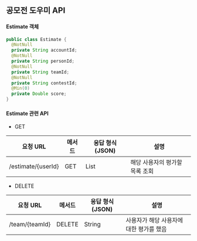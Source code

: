 ## 공모전 도우미 API 



#### Estimate 객체

```java
public class Estimate {
  @NotNull
  private String accountId;
  @NotNull
  private String personId;
  @NotNull
  private String teamId;
  @NotNull
  private String contestId;
  @Min(0)
  private Double score;
}
```



#### Estimate 관련 API

- GET

| 요청 URL           | 메서드 | 응답 형식 (JSON) | 설명                           |
| ------------------ | ------ | ---------------- | ------------------------------ |
| /estimate/{userId} | GET    | List<Estimate>   | 해당 사용자의 평가할 목록 조회 |

- DELETE

| 요청 URL       | 메서드 | 응답 형식 (JSON) | 설명                                    |
| -------------- | ------ | ---------------- | --------------------------------------- |
| /team/{teamId} | DELETE | String           | 사용자가 해당 사용자에 대한 평가를 했음 |